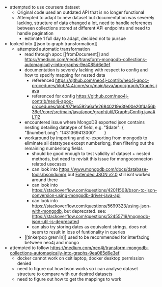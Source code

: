 - attempted to use coursera dataset
	- Original code used an outdated API that is no longer functional
	- Attempted to adapt to new dataset but documentation was severely lacking, structure of data changed a lot, need to handle references between collections stored at different API endpoints and need to handle pagination
		- estimate 1 full day to adapt, decided not to pursue
- looked into [[json to graph transformation]]
	- attempted automatic transformation
		- read through apoc [[fromDocument]] and https://medium.com/neo4j/transform-mongodb-collections-automagically-into-graphs-9ea085d6e3ef
		- documentation is severely lacking with respect to config and how to specify mapping for nested data
			- referenced https://github.com/neo4j-contrib/neo4j-apoc-procedures/blob/4.4/core/src/main/java/apoc/graph/Graphs.java
			- referenced for config https://github.com/neo4j-contrib/neo4j-apoc-procedures/blob/071eb592a6afe26840219e3fe00e20fda56b36e1/core/src/main/java/apoc/graph/util/GraphsConfig.java#L112 
		- encountered issue where MongoDB exported json contains nesting detailing datatype of field, e.g. 
		  "$date": {
	        "$numberLong": "1431369413000"
	      }
		- workaround by importing and re-exporting from mongodb to eliminate all datatypes except numberlong, then filtering out the remaining numberlong fields
			- should be good enough to test validity of dataset + nested methods, but need to revisit this issue for mongoconnector-related usecases
			- can look into https://www.mongodb.com/docs/database-tools/bsondump/ but [Extended JSON v2.0](https://www.mongodb.com/docs/manual/reference/mongodb-extended-json/) still isnt worked around there
			- can look into https://stackoverflow.com/questions/42011508/bson-to-json-conversion-using-mongodb-driver-java-api
			- can look into https://stackoverflow.com/questions/5699323/using-json-with-mongodb, but deprecated. see: https://stackoverflow.com/questions/52455719/mognodb-json-util-is-deprecated
			- can also try storing dates as equivalent strings, does not seem to result in loss of funtionality in queries
		- [[tinkerpop gremlin]] used to be recommended for interfacing between neo4j and mongo
- attempted to follow https://medium.com/neo4j/transform-mongodb-collections-automagically-into-graphs-9ea085d6e3ef
	- docker cannot work on csit laptop, docker desktop permission denied
	- need to figure out how bson works so i can analyse dataset structure to compare with our desired datasets
	- need to figure out how to get the mappings to work